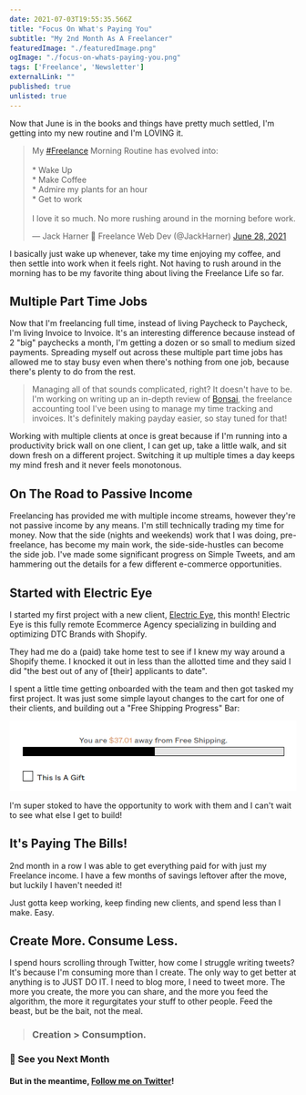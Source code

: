 ```yaml
---
date: 2021-07-03T19:55:35.566Z
title: "Focus On What's Paying You" 
subtitle: "My 2nd Month As A Freelancer"
featuredImage: "./featuredImage.png"
ogImage: "./focus-on-whats-paying-you.png"
tags: ['Freelance', 'Newsletter']
externalLink: ""
published: true
unlisted: true
---
```


Now that June is in the books and things have pretty much settled, I'm getting into my new routine and I'm LOVING it. 

<blockquote class="twitter-tweet"><p lang="en" dir="ltr">My <a href="https://twitter.com/hashtag/Freelance?src=hash&amp;ref_src=twsrc%5Etfw">#Freelance</a> Morning Routine has evolved into: <br /><br />* Wake Up<br />* Make Coffee<br />* Admire my plants for an hour<br />* Get to work<br /><br />I love it so much. No more rushing around in the morning before work.</p>&mdash; Jack Harner 🚀 Freelance Web Dev (@JackHarner) <a href="https://twitter.com/JackHarner/status/1409582871757479939?ref_src=twsrc%5Etfw">June 28, 2021</a></blockquote>

I basically just wake up whenever, take my time enjoying my coffee, and then settle into work when it feels right. Not having to rush around in the morning has to be my favorite thing about living the Freelance Life so far.

## Multiple Part Time Jobs

Now that I'm freelancing full time, instead of living Paycheck to Paycheck, I'm living Invoice to Invoice. It's an interesting difference because instead of 2 "big" paychecks a month, I'm getting a dozen or so small to medium sized payments. Spreading myself out across these multiple part time jobs has allowed me to stay busy even when there's nothing from one job, because there's plenty to do from the rest.

> Managing all of that sounds complicated, right? It doesn't have to be. I'm working on writing up an in-depth review of [Bonsai](https://www.hellobonsai.com/invite?fp_ref=jackharner), the freelance accounting tool I've been using to manage my time tracking and invoices. It's definitely making payday easier, so stay tuned for that! 

Working with multiple clients at once is great because if I'm running into a productivity brick wall on one client, I can get up, take a little walk, and sit down fresh on a different project. Switching it up multiple times a day keeps my mind fresh and it never feels monotonous.

## On The Road to Passive Income

Freelancing has provided me with multiple income streams, however they're not passive income by any means. I'm still technically trading my time for money. Now that the side (nights and weekends) work that I was doing, pre-freelance, has become my main work, the side-side-hustles can become the side job. I've made some significant progress on Simple Tweets, and am hammering out the details for a few different e-commerce opportunities.

## Started with Electric Eye

I started my first project with a new client, [Electric Eye](https://electriceye.io/), this month! Electric Eye is this fully remote Ecommerce Agency specializing in building and optimizing DTC Brands with Shopify.

They had me do a (paid) take home test to see if I knew my way around a Shopify theme. I knocked it out in less than the allotted time and they said I did "the best out of any of [their] applicants to date". 

I spent a little time getting onboarded with the team and then got tasked my first project. It was just some simple layout changes to the cart for one of their clients, and building out a "Free Shipping Progress" Bar: 

![Free Shipping Progress Bar](./ee-shipping-bar.png)

I'm super stoked to have the opportunity to work with them and I can't wait to see what else I get to build!

## It's Paying The Bills!

2nd month in a row I was able to get everything paid for with just my Freelance income. I have a few months of savings leftover after the move, but luckily I haven't needed it!

Just gotta keep working, keep finding new clients, and spend less than I make. Easy.

## Create More. Consume Less.

I spend hours scrolling through Twitter, how come I struggle writing tweets? It's because I'm consuming more than I create. The only way to get better at anything is to JUST DO IT. I need to blog more, I need to tweet more. The more you create, the more you can share, and the more you feed the algorithm, the more it regurgitates your stuff to other people. Feed the beast, but be the bait, not the meal.

> ### Creation > Consumption.

### 👋 See you Next Month

#### But in the meantime, [Follow me on Twitter](https://www.twitter.com/jackharner)!
